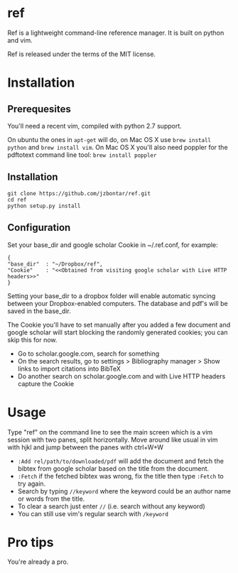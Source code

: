 # ref
Ref is a lightweight command-line reference manager. It is built on python and vim. 

Ref is released under the terms of the MIT license.

# Installation
## Prerequesites
You'll need a recent vim, compiled with python 2.7 support.

On ubuntu the ones in `apt-get` will do,
on Mac OS X use `brew install python` and `brew install vim`.
On Mac OS X you'll also need poppler for the pdftotext command line tool: `brew install poppler`

## Installation
```
git clone https://github.com/jzbontar/ref.git
cd ref
python setup.py install
```

## Configuration
Set your base\_dir and google scholar Cookie in ~/.ref.conf, for example:

```
{
"base_dir"  : "~/Dropbox/ref",
"Cookie"    : "<<Obtained from visiting google scholar with Live HTTP headers>>"
}
```

Setting your base\_dir to a dropbox folder will enable automatic syncing between your Dropbox-enabled computers.
The database and pdf's will be saved in the base\_dir.

The Cookie you'll have to set manually after you added a few document and google scholar will
start blocking the randomly generated cookies; you can skip this for now.

* Go to scholar.google.com, search for something
* On the search results, go to settings > Bibliography manager > Show links to import citations into BibTeX
* Do another search on scholar.google.com and with Live HTTP headers capture the Cookie

# Usage
Type "ref" on the command line to see the main screen which is a vim session with two panes, split horizontally.
Move around like usual in vim with hjkl and jump between the panes with ctrl+W+W

* `:Add rel/path/to/downloaded/pdf` will add the document and fetch the bibtex from google scholar based on the title from the document.
* `:Fetch` if the fetched bibtex was wrong, fix the title then type `:Fetch` to try again.
* Search by typing `//keyword` where the keyword could be an author name or words from the title.
* To clear a search just enter `//` (i.e. search without any keyword)
* You can still use vim's regular search with `/keyword`

# Pro tips
You're already a pro.
